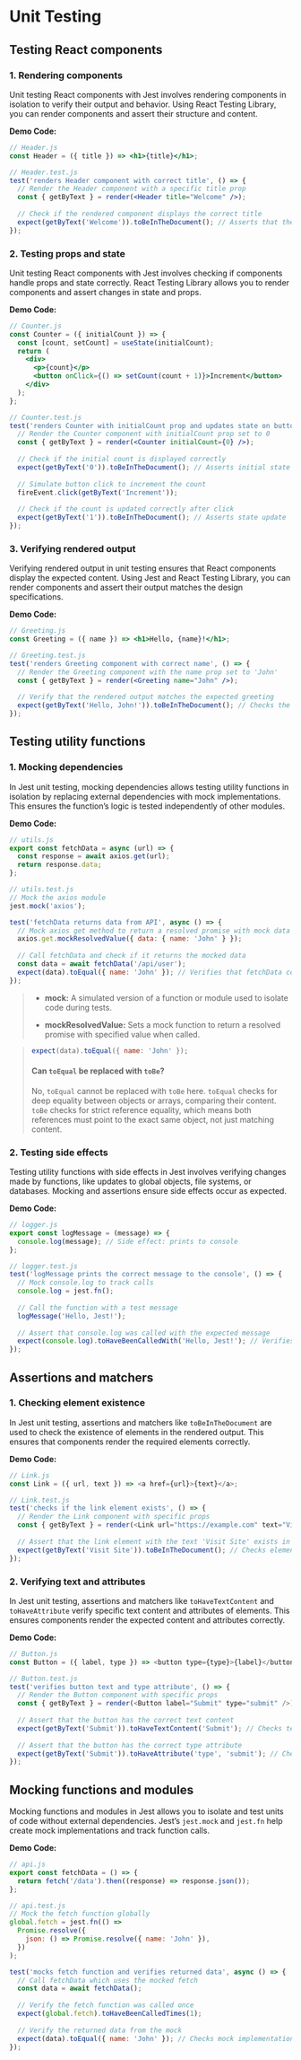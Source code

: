 # Unit Testing

## Testing React components

### 1. Rendering components

Unit testing React components with Jest involves rendering components in isolation to verify their output and behavior. Using React Testing Library, you can render components and assert their structure and content.

**Demo Code:**
```jsx
// Header.js
const Header = ({ title }) => <h1>{title}</h1>;

// Header.test.js
test('renders Header component with correct title', () => {
  // Render the Header component with a specific title prop
  const { getByText } = render(<Header title="Welcome" />);
  
  // Check if the rendered component displays the correct title
  expect(getByText('Welcome')).toBeInTheDocument(); // Asserts that the title is present
});
```

### 2. Testing props and state

Unit testing React components with Jest involves checking if components handle props and state correctly. React Testing Library allows you to render components and assert changes in state and props.

**Demo Code:**
```jsx
// Counter.js
const Counter = ({ initialCount }) => {
  const [count, setCount] = useState(initialCount);
  return (
    <div>
      <p>{count}</p>
      <button onClick={() => setCount(count + 1)}>Increment</button>
    </div>
  );
};

// Counter.test.js
test('renders Counter with initialCount prop and updates state on button click', () => {
  // Render the Counter component with initialCount prop set to 0
  const { getByText } = render(<Counter initialCount={0} />);
  
  // Check if the initial count is displayed correctly
  expect(getByText('0')).toBeInTheDocument(); // Asserts initial state from prop
  
  // Simulate button click to increment the count
  fireEvent.click(getByText('Increment'));
  
  // Check if the count is updated correctly after click
  expect(getByText('1')).toBeInTheDocument(); // Asserts state update
});
```

### 3. Verifying rendered output

Verifying rendered output in unit testing ensures that React components display the expected content. Using Jest and React Testing Library, you can render components and assert their output matches the design specifications.

**Demo Code:**

```jsx
// Greeting.js
const Greeting = ({ name }) => <h1>Hello, {name}!</h1>;

// Greeting.test.js
test('renders Greeting component with correct name', () => {
  // Render the Greeting component with the name prop set to 'John'
  const { getByText } = render(<Greeting name="John" />);
  
  // Verify that the rendered output matches the expected greeting
  expect(getByText('Hello, John!')).toBeInTheDocument(); // Checks the correct text is displayed
});
```



## Testing utility functions

### 1. Mocking dependencies

In Jest unit testing, mocking dependencies allows testing utility functions in isolation by replacing external dependencies with mock implementations. This ensures the function’s logic is tested independently of other modules.

**Demo Code:**
```javascript
// utils.js
export const fetchData = async (url) => {
  const response = await axios.get(url);
  return response.data;
};

// utils.test.js
// Mock the axios module
jest.mock('axios');

test('fetchData returns data from API', async () => {
  // Mock axios get method to return a resolved promise with mock data
  axios.get.mockResolvedValue({ data: { name: 'John' } });
  
  // Call fetchData and check if it returns the mocked data
  const data = await fetchData('/api/user');
  expect(data).toEqual({ name: 'John' }); // Verifies that fetchData correctly processes the mocked response
});
```

> - **mock:** A simulated version of a function or module used to isolate code during tests.
>
> - **mockResolvedValue:** Sets a mock function to return a resolved promise with specified value when called.

> ```js
> expect(data).toEqual({ name: 'John' });
> ```
>
> #### Can `toEqual` be replaced with `toBe`?
>
> No, `toEqual` cannot be replaced with `toBe` here. `toEqual` checks for deep equality between objects or arrays, comparing their content. `toBe` checks for strict reference equality, which means both references must point to the exact same object, not just matching content.

### 2. Testing side effects

Testing utility functions with side effects in Jest involves verifying changes made by functions, like updates to global objects, file systems, or databases. Mocking and assertions ensure side effects occur as expected.

**Demo Code:**
```javascript
// logger.js
export const logMessage = (message) => {
  console.log(message); // Side effect: prints to console
};

// logger.test.js
test('logMessage prints the correct message to the console', () => {
  // Mock console.log to track calls
  console.log = jest.fn();
  
  // Call the function with a test message
  logMessage('Hello, Jest!');
  
  // Assert that console.log was called with the expected message
  expect(console.log).toHaveBeenCalledWith('Hello, Jest!'); // Verifies the side effect of logging
});
```



## Assertions and matchers

### 1. Checking element existence

In Jest unit testing, assertions and matchers like `toBeInTheDocument` are used to check the existence of elements in the rendered output. This ensures that components render the required elements correctly.

**Demo Code:**
```javascript
// Link.js
const Link = ({ url, text }) => <a href={url}>{text}</a>;

// Link.test.js
test('checks if the link element exists', () => {
  // Render the Link component with specific props
  const { getByText } = render(<Link url="https://example.com" text="Visit Site" />);
  
  // Assert that the link element with the text 'Visit Site' exists in the document
  expect(getByText('Visit Site')).toBeInTheDocument(); // Checks element existence
});
```

### 2. Verifying text and attributes

In Jest unit testing, assertions and matchers like `toHaveTextContent` and `toHaveAttribute` verify specific text content and attributes of elements. This ensures components render the expected content and attributes correctly.

**Demo Code:**
```javascript
// Button.js
const Button = ({ label, type }) => <button type={type}>{label}</button>;

// Button.test.js
test('verifies button text and type attribute', () => {
  // Render the Button component with specific props
  const { getByText } = render(<Button label="Submit" type="submit" />);
  
  // Assert that the button has the correct text content
  expect(getByText('Submit')).toHaveTextContent('Submit'); // Checks text content
  
  // Assert that the button has the correct type attribute
  expect(getByText('Submit')).toHaveAttribute('type', 'submit'); // Checks attribute value
});
```



## Mocking functions and modules

Mocking functions and modules in Jest allows you to isolate and test units of code without external dependencies. Jest’s `jest.mock` and `jest.fn` help create mock implementations and track function calls.

**Demo Code:**
```javascript
// api.js
export const fetchData = () => {
  return fetch('/data').then((response) => response.json());
};

// api.test.js
// Mock the fetch function globally
global.fetch = jest.fn(() =>
  Promise.resolve({
    json: () => Promise.resolve({ name: 'John' }),
  })
);

test('mocks fetch function and verifies returned data', async () => {
  // Call fetchData which uses the mocked fetch
  const data = await fetchData();
  
  // Verify the fetch function was called once
  expect(global.fetch).toHaveBeenCalledTimes(1);
  
  // Verify the returned data from the mock
  expect(data).toEqual({ name: 'John' }); // Checks mock implementation
});
```
